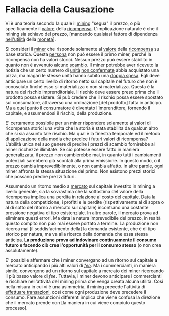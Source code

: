 # Fallacia della Causazione



Vi è una teoria secondo la quale il [mining]() "segua" il prezzo, o più specificamente il [valore]() della [ricompensa](). L'implicazione naturale è che il mining sia schiavo del prezzo, [mancando qualsiasi fattore di dipendenza [nell'utilità]() della [moneta]()].

Si consideri il [miner]() che risponde solamente al [valore]() della [ricompensa]() su base storica. Questa [persona]() non può essere il primo miner, perché la ricompensa non ha valori storici. Nessun prezzo può essere stabilito in quanto non è avvenuto alcuno [scambio](). Il miner potrebbe aver ricevuto la notizia che un certo numero di [unità]() [non confermate]() abbia acquistato una pizza, ma magari le stesse unità hanno subito una [doppia spesa](). Egli deve anticipare un certo livello di ritorno netto sul capitale nel futuro che non è conosciuto finché esso si materializza o non si materializza. Questa è la natura del rischio imprenditoriale. Il rischio deve essere preso prima che il prodotto possa esistere. Si può credere che il rischio possa essere spostato sul consumatore, attraverso una ordinazione [del prodotto] fatta in anticipo. Ma a quel punto il consumatore è diventato l'imprenditore, fornendo il capitale, e assumendosi il rischio, della produzione.

E' certamente possibile per un miner rispondere solamente ai valori di ricompensa storici una volta che la storia è stata stabilita da qualcun altro che si sia assunto tale rischio. Ma qual è la finestra temporale ed il metodo di applicazione della media che predice i futuri valori di ricompensa? L'abilità unica nel suo genere di predire i prezzi di scambio fornirebbe al miner ricchezze illimitate. Se ciò potesse essere fatto in maniera generalizzata, il prezzo non cambierebbe mai, in quanto tutti i cambiamenti potenziali sarebbero già scontati alla prima emissione. In questo modo, o il prezzo cambia imprevedibilmente, o non cambia affatto. In altre parole, ogni miner affronta la stessa situazione del primo. Non esistono prezzi storici che possano predire prezzi futuri.

Assumendo un ritorno medio a [mercato]() sul capitale investito in mining a livello generale, sia la sovrastima che la sottostima del valore della ricompensa implica una perdita in relazione al costo del capitale. Data la natura della competizione, i profitti e le perdite (rispettivamente al di sopra o al di sotto del ritorno a mercato sul capitale) incontrano una costante pressione negativa di tipo esistenziale. In altre parole, il mercato prova ad eliminare questi errori. Ma data la natura imprevedibile del prezzo, in realtà questo compito non può mai essere portato a termine. La produzione non ricerca mai [il soddisfacimento della] la domanda esistente, che è di tipo storico per natura, ma va alla ricerca della domanda che essa stessa anticipa. **La produzione prova ad indovinare continuamente il consumo futuro e facendo ciò crea l'opportunità per il consumo stesso** (o non crea assolutamente).

E' possibile affermare che i miner convergano ad un ritorno sul capitale a mercato anticipando i più alti valori di [_fee_](). Ma i commercianti, in maniera simile, convergono ad un ritorno sul capitale a mercato dei miner ricercando il più basso valore di _fee_. Tuttavia, i miner devono anticipare i commercianti e rischiare nell'attività del mining prima che venga creata alcuna utilità. Così nella misura in cui vi è una asimmetria, il mining precede l'attività di [effettuare transazioni](), così come ogni produzione deve precedere il consumo. Fare assunzioni differenti implica che viene confusa la direzione che il mercato prende con [la maniera in cui viene compiuto questo processo].

